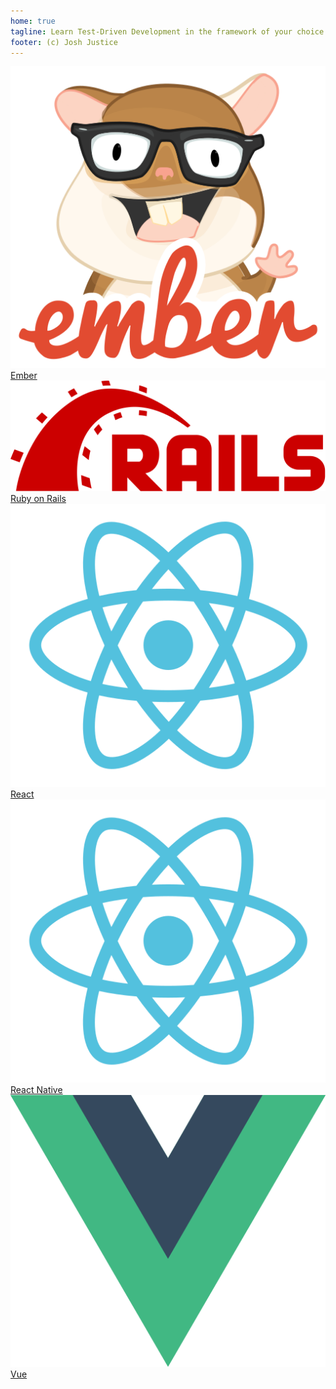 ```yaml
---
home: true
tagline: Learn Test-Driven Development in the framework of your choice.
footer: (c) Josh Justice
---
```


<div class="framework-card-container">
  <div class="framework-card">
    <a href="/ember/" class="framework-card__link">
      <img src="./images/ember.svg" alt="Ember logo" class="framework-card__logo" />
      Ember
    </a>
  </div>

  <div class="framework-card">
    <a href="/rails/" class="framework-card__link">
      <img src="./images/rails.svg" alt="Ruby on Rails logo" class="framework-card__logo" />
      Ruby on Rails
    </a>
  </div>

  <div class="framework-card">
    <a href="/react/" class="framework-card__link">
      <img src="./images/react.svg" alt="React logo" class="framework-card__logo" />
      React
    </a>
  </div>

  <div class="framework-card">
    <a href="/react-native/" class="framework-card__link">
      <img src="./images/react.svg" alt="React logo" class="framework-card__logo" />
      React Native
    </a>
  </div>

  <div class="framework-card">
    <a href="/vue/" class="framework-card__link">
      <img src="./images/vue.svg" alt="Vue logo" class="framework-card__logo" />
      Vue
    </a>
  </div>
</div>

